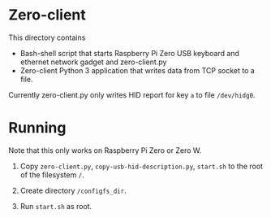 # Zero-client

This directory contains

* Bash-shell script that starts Raspberry Pi Zero USB keyboard and ethernet network gadget and zero-client.py
* Zero-client Python 3 application that writes data from TCP socket to a file.

Currently zero-client.py only writes HID report for key `a` to file `/dev/hidg0`.

# Running

Note that this only works on Raspberry Pi Zero or Zero W.

1. Copy `zero-client.py`, `copy-usb-hid-description.py`, `start.sh` to the root of the filesystem `/`.

2. Create directory `/configfs_dir`.

3. Run `start.sh` as root.